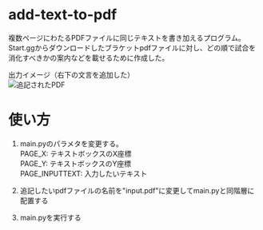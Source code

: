 # add-text-to-pdf
複数ページにわたるPDFファイルに同じテキストを書き加えるプログラム。  
Start.ggからダウンロードしたブラケットpdfファイルに対し、どの順で試合を消化すべきかの案内などを載せるために作成した。  

出力イメージ（右下の文言を追加した）  
![追記されたPDF](https://cdn.discordapp.com/attachments/806732246806954005/1097430573246599189/image.png)

# 使い方
1. main.pyのパラメタを変更する。  
  PAGE_X: テキストボックスのX座標  
  PAGE_Y: テキストボックスのY座標  
  PAGE_INPUTTEXT: 入力したいテキスト  

2. 追記したいpdfファイルの名前を"input.pdf"に変更してmain.pyと同階層に配置する

3. main.pyを実行する
